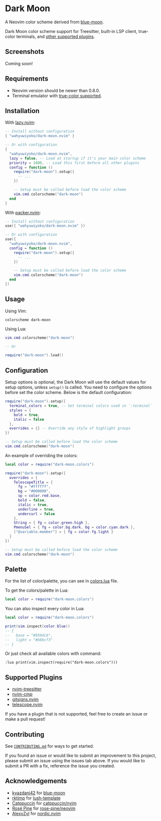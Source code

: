 # Dark Moon

A Neovim color scheme derived from
[blue-moon](https://github.com/kyazdani42/blue-moon).

Dark Moon color scheme support for Treesitter, built-in LSP client, true-color
terminals, and [other supported plugins](#supported-plugins).

## Screenshots

Coming soon!

## Requirements

- Neovim version should be newer than 0.8.0.
- Terminal emulator with [true-color supported](https://github.com/termstandard/colors#truecolor-support-in-output-devices).

## Installation

With [lazy.nvim](https://github.com/folke/lazy.nvim):

```lua
-- Install without configuration
{ "wahyuwiyoko/dark-moon.nvim" }

-- Or with configuration
{
  "wahyuwiyoko/dark-moon.nvim",
  lazy = false, -- Load at startup if it's your main color scheme
  priority = 1000, -- Load this first before all other plugins
  config = function ()
    require("dark-moon").setup({
      -- ...
    })

    -- Setup must be called before load the color scheme
    vim.cmd.colorscheme("dark-moon")
  end
}
```

With [packer.nvim](https://github.com/wbthomason/packer.nvim):

```lua
-- Install without configuration
use({ "wahyuwiyoko/dark-moon.nvim" })

-- Or with configuration
use({
  "wahyuwiyoko/dark-moon.nvim",
  config = function ()
    require("dark-moon").setup({
      -- ...
    })

    -- Setup must be called before load the color scheme
    vim.cmd.colorscheme("dark-moon")
  end
})
```

## Usage

Using Vim:

```vim
colorscheme dark-moon
```

Using Lua:

```lua
vim.cmd.colorscheme("dark-moon")

-- Or

require("dark-moon").load()
```

## Configuration

Setup options is optional, the Dark Moon will use the default values for setup
options, unless `setup()` is called. You need to configure the options before
set the color scheme. Below is the default configuration:

```lua
require("dark-moon").setup({
  terminal_colors = true, -- Set terminal colors used in `:terminal`
  styles = {
    bold = true,
    italic = false
  },
  overrides = {} -- Override any style of highlight groups
})

-- Setup must be called before load the color scheme
vim.cmd.colorscheme("dark-moon")
```

An example of overriding the colors:

```lua
local color = require("dark-moon.colors")

require("dark-moon").setup({
  overrides = {
    TelescopeTitle = {
      fg = "#ffffff",
      bg = "#000000",
      sp = color.red.base,
      bold = false,
      italic = true,
      underline = true,
      undercurl = false
    },
    String = { fg = color.green.high },
    PmenuSel = { fg = color.bg.dark, bg = color.cyan.dark },
    ["@variable.member"] = { fg = color.fg.light }
  }
})

-- Setup must be called before load the color scheme
vim.cmd.colorscheme("dark-moon")
```

## Palette

For the list of color/palette, you can see in
[colors.lua](lua/dark-moon/colors.lua) file.

To get the colors/palette in Lua:

```lua
local color = require("dark-moon.colors")
```

You can also inspect every color in Lua:

```lua
local color = require("dark-moon.colors")

print(vim.inspect(color.blue))
-- {
--   base = "#959dcb",
--   light = "#b8bcf3"
-- }
```

Or just check all available colors with command:

```vim
:lua print(vim.inspect(require("dark-moon.colors")))
```

## Supported Plugins

- [nvim-treesitter](https://github.com/nvim-treesitter/nvim-treesitter)
- [nvim-cmp](https://github.com/hrsh7th/nvim-cmp)
- [gitsigns.nvim](https://github.com/lewis6991/gitsigns.nvim)
- [telescope.nvim](https://github.com/nvim-telescope/telescope.nvim)

If you have a plugin that is not supported, feel free to create an issue or
make a pull request!

## Contributing

See [`CONTRIBUTING.md`](CONTRIBUTING.md) for ways to get started.

If you found an issue or would like to submit an improvement to this project,
please submit an issue using the issues tab above. If you would like to submit
a PR with a fix, reference the issue you created.

## Acknowledgements

- [kyazdani42](https://github.com/kyazdani42) for [blue-moon](https://github.com/kyazdani42/blue-moon)
- [rktjmp](https://github.com/rktjmp) for [lush-template](https://github.com/rktjmp/lush-template)
- [Catppuccin](https://github.com/catppuccin) for [catppuccin/nvim](https://github.com/catppuccin/nvim)
- [Rosé Pine](https://github.com/rose-pine) for [rose-pine/neovim](https://github.com/rose-pine/neovim)
- [AlexvZyl](https://github.com/AlexvZyl) for [nordic.nvim](https://github.com/AlexvZyl/nordic.nvim)
